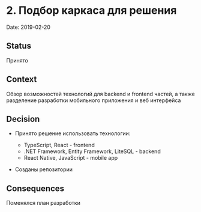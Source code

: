# 2. Подбор каркаса для решения

Date: 2019-02-20

## Status

Принято

## Context

Обзор возможностей технологий для backend и frontend частей, а также разделение разработки мобильного приложения и веб интерфейса

## Decision

- Принято решение использовать технологии:
  * TypeScript, React - frontend
  * .NET Framework, Entity Framework, LiteSQL - backend
  * React Native, JavaScript  - mobile app

- Созданы репозитории

## Consequences

Поменялся план разработки